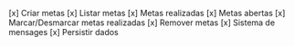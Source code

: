 [x] Criar metas 
[x] Listar metas 
[x] Metas realizadas 
[x] Metas abertas 
[x] Marcar/Desmarcar metas realizadas 
[x] Remover metas 
[x] Sistema de mensages 
[x] Persistir dados
